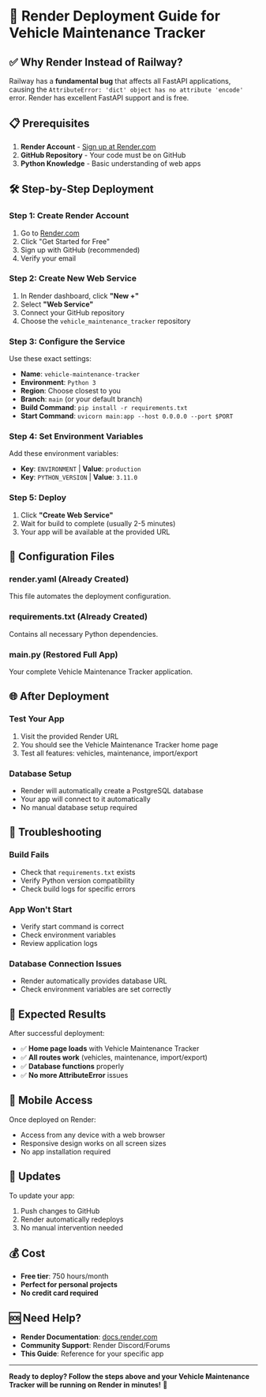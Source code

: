 # 🚀 Render Deployment Guide for Vehicle Maintenance Tracker

## ✅ **Why Render Instead of Railway?**

Railway has a **fundamental bug** that affects all FastAPI applications, causing the `AttributeError: 'dict' object has no attribute 'encode'` error. Render has excellent FastAPI support and is free.

## 📋 **Prerequisites**

1. **Render Account** - [Sign up at Render.com](https://render.com)
2. **GitHub Repository** - Your code must be on GitHub
3. **Python Knowledge** - Basic understanding of web apps

## 🛠️ **Step-by-Step Deployment**

### **Step 1: Create Render Account**
1. Go to [Render.com](https://render.com)
2. Click "Get Started for Free"
3. Sign up with GitHub (recommended)
4. Verify your email

### **Step 2: Create New Web Service**
1. In Render dashboard, click **"New +"**
2. Select **"Web Service"**
3. Connect your GitHub repository
4. Choose the `vehicle_maintenance_tracker` repository

### **Step 3: Configure the Service**
Use these exact settings:

- **Name**: `vehicle-maintenance-tracker`
- **Environment**: `Python 3`
- **Region**: Choose closest to you
- **Branch**: `main` (or your default branch)
- **Build Command**: `pip install -r requirements.txt`
- **Start Command**: `uvicorn main:app --host 0.0.0.0 --port $PORT`

### **Step 4: Set Environment Variables**
Add these environment variables:

- **Key**: `ENVIRONMENT` | **Value**: `production`
- **Key**: `PYTHON_VERSION` | **Value**: `3.11.0`

### **Step 5: Deploy**
1. Click **"Create Web Service"**
2. Wait for build to complete (usually 2-5 minutes)
3. Your app will be available at the provided URL

## 🔧 **Configuration Files**

### **render.yaml** (Already Created)
This file automates the deployment configuration.

### **requirements.txt** (Already Created)
Contains all necessary Python dependencies.

### **main.py** (Restored Full App)
Your complete Vehicle Maintenance Tracker application.

## 🌐 **After Deployment**

### **Test Your App**
1. Visit the provided Render URL
2. You should see the Vehicle Maintenance Tracker home page
3. Test all features: vehicles, maintenance, import/export

### **Database Setup**
- Render will automatically create a PostgreSQL database
- Your app will connect to it automatically
- No manual database setup required

## 🚨 **Troubleshooting**

### **Build Fails**
- Check that `requirements.txt` exists
- Verify Python version compatibility
- Check build logs for specific errors

### **App Won't Start**
- Verify start command is correct
- Check environment variables
- Review application logs

### **Database Connection Issues**
- Render automatically provides database URL
- Check environment variables are set correctly

## 🎯 **Expected Results**

After successful deployment:
- ✅ **Home page loads** with Vehicle Maintenance Tracker
- ✅ **All routes work** (vehicles, maintenance, import/export)
- ✅ **Database functions** properly
- ✅ **No more AttributeError** issues

## 📱 **Mobile Access**

Once deployed on Render:
- Access from any device with a web browser
- Responsive design works on all screen sizes
- No app installation required

## 🔄 **Updates**

To update your app:
1. Push changes to GitHub
2. Render automatically redeploys
3. No manual intervention needed

## 💰 **Cost**

- **Free tier**: 750 hours/month
- **Perfect for personal projects**
- **No credit card required**

## 🆘 **Need Help?**

- **Render Documentation**: [docs.render.com](https://docs.render.com)
- **Community Support**: Render Discord/Forums
- **This Guide**: Reference for your specific app

---

**Ready to deploy? Follow the steps above and your Vehicle Maintenance Tracker will be running on Render in minutes!** 🎉
